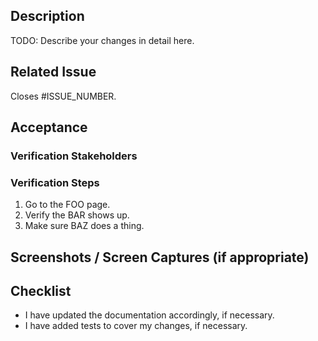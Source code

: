 <!--
Before submitting this pull request, please make sure you have read our Contribution Guidelines and your PR meets our contribution standards:
https://github.com/magento/pwa-studio/blob/master/.github/CONTRIBUTING.md

Please fill out as much information as you can about your PR to help speed up the review process.
If your PR addresses an existing GitHub Issue, please refer to it in the title or Additional Information section to make the connection.

We may ask you for changes in your PR in order to meet the standards set in our Contribution Guidelines. PRs that do not comply with our guidelines may be closed at the maintainers' discretion.

Feel free to remove this section before creating this PR. Thank you for your contribution!
-->

## Description

TODO: Describe your changes in detail here.

## Related Issue
<!--- This project only accepts pull requests related to open issues -->
<!--- If suggesting a new feature or change, please discuss it in an issue first -->
<!--- If fixing a bug, there should be an issue describing it with steps to reproduce -->
<!--- Please link to the issue here by replacing ISSUE_NUMBER with your actual issue number. -->
<!--- Using the above wording causes Github to automatically close the issue on merge. -->
Closes #ISSUE_NUMBER.

## Acceptance 
<!-- The people and processes this pull request needs before it is merged. -->
<!-- These fields are not required when opening the pull request, but they -->
<!-- should be populated after code review. -->
### Verification Stakeholders
<!-- People who must verify that this solves the attached issue. -->

### Verification Steps
<!-- Please describe in detail how a reviewer can verify your changes, -->
<!-- OR how you will demonstrate the changes to the stakeholder(s). -->
1. Go to the FOO page.
2. Verify the BAR shows up.
3. Make sure BAZ does a thing.

## Screenshots / Screen Captures (if appropriate)

## Checklist
<!--- Go over all the following points, and make sure you've done anything necessary -->
* I have updated the documentation accordingly, if necessary.
* I have added tests to cover my changes, if necessary.

